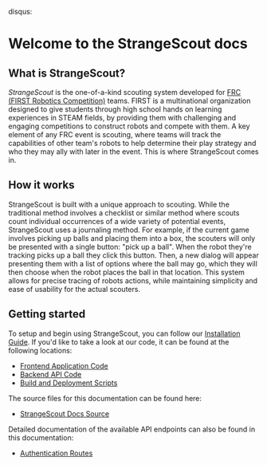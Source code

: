 disqus:

# Welcome to the StrangeScout docs

## What is StrangeScout?

*StrangeScout* is the one-of-a-kind scouting system developed for [FRC (FIRST Robotics Competition)](https://www.firstinspires.org/robotics/frc) teams. FIRST is a multinational organization designed to give students through high school hands on learning experiences in STEAM fields, by providing them with challenging and engaging competitions to construct robots and compete with them. A key element of any FRC event is scouting, where teams will track the capabilities of other team's robots to help determine their play strategy and who they may ally with later in the event. This is where StrangeScout comes in.

## How it works

StrangeScout is built with a unique approach to scouting. While the traditional method involves a checklist or similar method where scouts count individual occurrences of a wide variety of potential events, StrangeScout uses a journaling method. For example, if the current game involves picking up balls and placing them into a box, the scouters will only be presented with a single button: "pick up a ball". When the robot they're tracking picks up a ball they click this button. Then, a new dialog will appear presenting them with a list of options where the ball may go, which they will then choose when the robot places the ball in that location. This system allows for precise tracing of robots actions, while maintaining simplicity and ease of usability for the actual scouters.

## Getting started

To setup and begin using StrangeScout, you can follow our [Installation Guide](installation-guide). If you'd like to take a look at our code, it can be found at the following locations:

- [Frontend Application Code](https://github.com/the-red-alliance/strangescout-frontend)
- [Backend API Code](https://github.com/the-red-alliance/strangescout-backend)
- [Build and Deployment Scripts](https://github.com/the-red-alliance/strangescout-deploy)

The source files for this documentation can be found here:

- [StrangeScout Docs Source](https://github.com/the-red-alliance/strangescout-docs)

Detailed documentation of the available API endpoints can also be found in this documentation:

- [Authentication Routes](strangescout-api/authentication-routes.md)